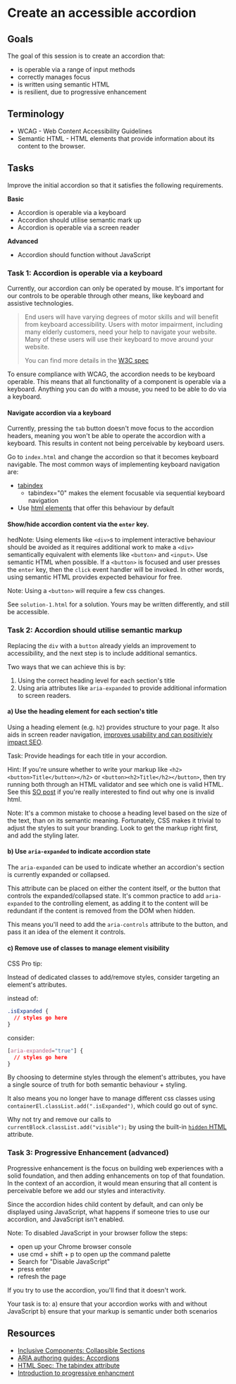# Create an accessible accordion

## Goals

The goal of this session is to create an accordion that:

- is operable via a range of input methods
- correctly manages focus
- is written using semantic HTML
- is resilient, due to progressive enhancement

## Terminology

- WCAG - Web Content Accessibility Guidelines
- Semantic HTML - HTML elements that provide information about its content to the browser.

## Tasks

Improve the initial accordion so that it satisfies the following requirements.

**Basic**

- Accordion is operable via a keyboard
- Accordion should utilise semantic mark up
- Accordion is operable via a screen reader

**Advanced**

- Accordion should function without JavaScript

### Task 1: Accordion is operable via a keyboard

Currently, our accordion can only be operated by mouse. It's important for our controls to be operable through other means, like keyboard and assistive technologies.

> End users will have varying degrees of motor skills and will benefit from keyboard accessibility. Users with motor impairment, including many elderly customers, need your help to navigate your website. Many of these users will use their keyboard to move around your website.
>
> You can find more details in the [W3C spec](https://www.w3.org/TR/WCAG20/#keyboard-operation-keyboard-operable)

To ensure compliance with WCAG, the accordion needs to be keyboard operable. This means that all functionality of a component is operable via a keyboard. Anything you can do with a mouse, you need to be able to do via a keyboard.

#### Navigate accordion via a keyboard

Currently, pressing the `tab` button doesn't move focus to the accordion headers, meaning you won't be able to operate the accordion with a keyboard. This results in content not being perceivable by keyboard users.

Go to `index.html` and change the accordion so that it becomes keyboard navigable. The most common ways of implementing keyboard navigation are:

- [tabindex](https://developer.mozilla.org/en-US/docs/Web/HTML/Global_attributes/tabindex)
  - tabindex="0" makes the element focusable via sequential keyboard navigation
- Use [html elements](https://html.spec.whatwg.org/multipage/interaction.html#the-tabindex-attribute) that offer this behaviour by default

#### Show/hide accordion content via the `enter` key.

hedNote: Using elements like `<div>`s to implement interactive behaviour should be avoided as it requires additional work to make a `<div>` semantically equivalent with elements like `<button>` and `<input>`. Use semantic HTML when possible. If a `<button>` is focused and user presses the `enter` key, then the `click` event handler will be invoked. In other words, using semantic HTML provides expected behaviour for free.

Note: Using a `<button>` will require a few css changes.

See `solution-1.html` for a solution. Yours may be written differently, and still be accessible.

### Task 2: Accordion should utilise semantic markup

Replacing the `div` with a `button` already yields an improvement to accessibility, and the next step is to include additional semantics.

Two ways that we can achieve this is by:

1. Using the correct heading level for each section's title
2. Using aria attributes like `aria-expanded` to provide additional information to screen readers.

#### a) Use the heading element for each section's title

Using a heading element (e.g. `h2`) provides structure to your page. It also aids in screen reader navigation, [improves usability and can positiviely impact SEO](https://yoast.com/text-structure-important-seo/).

Task: Provide headings for each title in your accordion.

Hint: If you're unsure whether to write your markup like `<h2><button>Title</button></h2>` or `<button><h2>Title</h2></button>`, then try running both through an HTML validator and see which one is valid HTML. See this [SO post](https://stackoverflow.com/a/26002450) if you're really interested to find out why one is invalid html.

Note: It's a common mistake to choose a heading level based on the size of the text, than on its semantic meaning. Fortunately, CSS makes it trivial to adjust the styles to suit your branding. Look to get the markup right first, and add the styling later.

#### b) Use `aria-expanded` to indicate accordion state

The `aria-expanded` can be used to indicate whether an accordion's section is currently expanded or collapsed.

This attribute can be placed on either the content itself, or the button that controls the expanded/collapsed state. It's common practice to add `aria-expanded` to the controlling element, as adding it to the content will be redundant if the content is removed from the DOM when hidden.

This means you'll need to add the `aria-controls` attribute to the button, and pass it an idea of the element it controls.

#### c) Remove use of classes to manage element visibility

CSS Pro tip:

Instead of dedicated classes to add/remove styles, consider targeting an element's attributes.

instead of:

```css
.isExpanded {
  // styles go here
}
```

consider:

```css
[aria-expanded="true"] {
  // styles go here
}
```

By choosing to determine styles through the element's attributes, you have a single source of truth for both semantic behaviour + styling.

It also means you no longer have to manage different css classes using `containerEl.classList.add(".isExpanded")`, which could go out of sync.

Why not try and remove our calls to `currentBlock.classList.add("visible");` by using the built-in [`hidden` HTML](https://html.spec.whatwg.org/multipage/interaction.html#the-hidden-attribute) attribute.

### Task 3: Progressive Enhancement (advanced)

Progressive enhancement is the focus on building web experiences with a solid foundation, and then adding enhancements on top of that foundation. In the context of an accordion, it would mean ensuring that all content is perceivable before we add our styles and interactivity.

Since the accordion hides child content by default, and can only be displayed using JavaScript, what happens if someone tries to use our accordion, and JavaScript isn't enabled.

Note: To disabled JavaScript in your browser follow the steps:

- open up your Chrome browser console
- use cmd + shift + p to open up the command palette
- Search for "Disable JavaScript"
- press enter
- refresh the page

If you try to use the accordion, you'll find that it doesn't work.

Your task is to:
a) ensure that your accordion works with and without JavaScript
b) ensure that your markup is semantic under both scenarios

## Resources

- [Inclusive Components: Collapsible Sections](https://inclusive-components.design/collapsible-sections/)
- [ARIA authoring guides: Accordions](https://www.w3.org/TR/wai-aria-practices-1.1/examples/accordion/accordion.html)
- [HTML Spec: The tabindex attribute](https://html.spec.whatwg.org/multipage/interaction.html#the-tabindex-attribute)
- [Introduction to progressive enhancment](https://www.smashingmagazine.com/2009/04/progressive-enhancement-what-it-is-and-how-to-use-it/)
